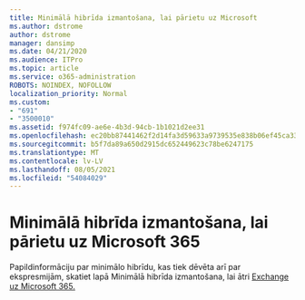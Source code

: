 ```yaml
---
title: Minimālā hibrīda izmantošana, lai pārietu uz Microsoft
ms.author: dstrome
author: dstrome
manager: dansimp
ms.date: 04/21/2020
ms.audience: ITPro
ms.topic: article
ms.service: o365-administration
ROBOTS: NOINDEX, NOFOLLOW
localization_priority: Normal
ms.custom:
- "691"
- "3500010"
ms.assetid: f974fc09-ae6e-4b3d-94cb-1b1021d2ee31
ms.openlocfilehash: ec20bb87441462f2d14fa3d59633a9739535e838b06ef45ca33082a9c018d55c
ms.sourcegitcommit: b5f7da89a650d2915dc652449623c78be6247175
ms.translationtype: MT
ms.contentlocale: lv-LV
ms.lasthandoff: 08/05/2021
ms.locfileid: "54084029"
---
```

# <a name="using-minimal-hybrid-to-move-to-microsoft-365"></a>Minimālā hibrīda izmantošana, lai pārietu uz Microsoft 365

Papildinformāciju par minimālo hibrīdu, kas tiek dēvēta arī par ekspresmijām, skatiet lapā Minimālā hibrīda izmantošana, lai ātri [Exchange uz Microsoft 365.](https://docs.microsoft.com/Exchange/mailbox-migration/use-minimal-hybrid-to-quickly-migrate)
